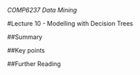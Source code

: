 *COMP6237 Data Mining*

#Lecture 10 - Modelling with Decision Trees

##Summary

##Key points

##Further Reading
